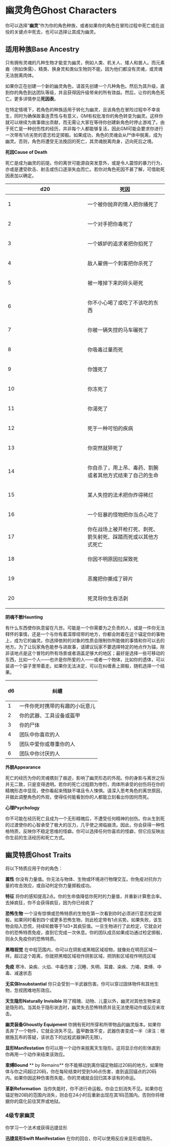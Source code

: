 # 幽灵角色Ghost Characters 

你可以选择“**幽灵**”作为你的角色种族，或者如果你的角色在冒险过程中死亡或在战役的关键点中死去，也可以选择让其成为幽灵。  

## 适用种族Base Ancestry 

只有拥有灵魂的凡种生物才能变为幽灵，例如人类、机关人、矮人和兽人。而元素裔（例如侏儒）、精类、换身灵和类似生物则不能，因为他们都没有灵魂，或灵魂无法脱离肉体。  

如果你正在创建一个新的幽灵角色，请首先创建一个凡种角色。然后为其升级，直到你的角色到达团队等级，并且获得因升级带来的所有效益。然后，让你的角色死亡。更多详情参见**死因表**。  

在特定情境下，若角色的种族适用于转化为幽灵，且该角色在冒险过程中不幸丧生，同时为确保故事连贯性与有意义，GM有权批准你的角色转变为幽灵。这样你就可以继续为故事做出贡献，而无需让大家在等待你创建新角色时停止游戏了。由于死亡是一种创伤性的经历，并非每个人都能够复活，因此GM可能会要求你进行一次带有1点劣势的意志检定掷骰。如果成功，角色的灵魂会从尸体中脱离，成为幽灵。否则，角色将遭受无法挽回的死亡，其灵魂脱离肉身，迈向死后之境。

**死因Cause of Death**  

死亡是成为幽灵的前提。你的离世可能源自突发意外，或是令人震惊的暴力行为，亦或是遭受砍击、射击或伤口逐渐失血而亡。若你对角色死因不甚了解，可借助死因表加以确定。

<table>
<colgroup>
<col style="width: 50%" />
<col style="width: 50%" />
</colgroup>
<thead>
<tr class="header">
<th>d20</th>
<th>死因</th>
</tr>
</thead>
<tbody>
<tr class="odd">
<td>1</td>
<td><p>一个被你抛弃的情人把你捅死了</p></td>
</tr>
<tr class="even">
<td>2</td>
<td><p>一个对手把你毒死了</p></td>
</tr>
<tr class="odd">
<td>3</td>
<td><p>一个嫉妒的追求者把你掐死了</p></td>
</tr>
<tr class="even">
<td>4</td>
<td><p>敌人雇佣一个刺客把你杀死了</p></td>
</tr>
<tr class="odd">
<td>5</td>
<td><p>被一堆掉下来的砖头砸死</p></td>
</tr>
<tr class="even">
<td>6</td>
<td><p>你不小心喝了或吃了不该吃的东西</p></td>
</tr>
<tr class="odd">
<td>7</td>
<td><p>你被一辆失控的马车碾死了</p></td>
</tr>
<tr class="even">
<td>8</td>
<td><p>你吸毒过量而死</p></td>
</tr>
<tr class="odd">
<td>9</td>
<td><p>你饿死了</p></td>
</tr>
<tr class="even">
<td>10</td>
<td><p>你冻死了</p></td>
</tr>
<tr class="odd">
<td>11</td>
<td><p>你渴死了</p></td>
</tr>
<tr class="even">
<td>12</td>
<td><p>死于一种可怕的疾病</p></td>
</tr>
<tr class="odd">
<td>13</td>
<td><p>你突然就猝死了</p></td>
</tr>
<tr class="even">
<td>14</td>
<td><p>你自杀了，用上吊、毒药、割腕或者其他方式结束了自己的生命</p></td>
</tr>
<tr class="odd">
<td>15</td>
<td><p>某人失控的法术把你炸得稀烂</p></td>
</tr>
<tr class="even">
<td>16</td>
<td><p>一个狂暴的怪物把你当点心吃了</p></td>
</tr>
<tr class="odd">
<td>17</td>
<td>你在战场上被开枪打死、刺死、箭矢射死、踩踏而死或以其他方式死亡</td>
</tr>
<tr class="even">
<td>18</td>
<td><p>你因不明原因拉屎致死</p></td>
</tr>
<tr class="odd">
<td>19</td>
<td><p>恶魔把你撕成了碎片</p></td>
</tr>
<tr class="even">
<td>20</td>
<td><p>死灵将你生吞活剥</p></td>
</tr>
</tbody>
</table>

**阴魂不散Haunting**

有什么东西使你执意留在凡世。可能是一个你需要为之负责的人，或是一件你无法释怀的事情，还是一个与你有着深厚纽带的地方，你都会附着在这个锚定你的事物上，成为它的幽灵。你选择依附的对象的性质会限制你所能做的事情和你可以去的地方。为了让玩家角色能参与进故事，请建议玩家不要选择特定的地点作为锚，除非该地点是这个冒险的所有场景或者涵盖足够大的地区；最好是选择一些可移动的东西，比如一个人——也许是你所爱的人——或者一个物体，比如你的遗体，可以装进一个袋子里带着走。如果你无法决定，可以在纠缠表上掷骰，随机选择一个结果。

<table>
<thead>
<tr class="header">
<th>d6</th>
<th><p>纠缠</p></th>
</tr>
</thead>
<tbody>
<tr class="odd">
<td>1</td>
<td>一件你死时携带的有趣的小玩意儿</td>
</tr>
<tr class="even">
<td>2</td>
<td>你的武器、工具设备或盔甲</td>
</tr>
<tr class="odd">
<td>3</td>
<td>你的尸体</td>
</tr>
<tr class="even">
<td>4</td>
<td>团队中你喜欢的人</td>
</tr>
<tr class="odd">
<td>5</td>
<td>团队中爱你或尊重你的人</td>
</tr>
<tr class="even">
<td>6</td>
<td>团队中你讨厌的人</td>
</tr>
</tbody>
</table>

**外貌Appearance**

死亡的经历为你的灵魂镌刻了痕迹，影响了幽灵形态的外观。你的身影与离世之际并无二致，只是变得透明。若你的死亡过程颇为惨烈，肉体所承受的创伤将在你的精魄形态中显现，使你看起来残缺不堪且令人悚惧。请深入思考角色的离世原因，并据此调整角色的外观，使得任何能看到你的人都能立刻看出你因何而死。  

**心理Psychology**

你不可能在经历死亡且成为一个无形精魄后，不遭受任何精神的创伤。你从生到死的过渡使你的心智承受了极大的压力，几乎使之濒临崩溃。因此，你会获得一种性格特质，反映你不稳定思维的怪癖。你可以选择任何你喜欢的怪癖，但它应反映出你生前的生活经历和死亡方式。

## 幽灵特质Ghost Traits

将以下特质应用于你的角色：  

**属性**
你没有力量值。你无法与物体、生物或环境进行物理交互。你免疫对抗你力量的攻击效应，或自动判定你力量掷骰成功。  

**特征**
将你的感知提高2点。你的生命值降低你死时的力量值，并重新计算愈合率。去掉疯狂，你不会获得疯狂，因为你已经疯了  

**恐怖生物**
一个没有惊惧或恐怖特质的生物在第一次看到你时必须进行意志检定掷骰。如果同时看到四个或更多恐怖生物，则此检定带有1点劣势。如果失败，该生物会陷入恐慌，持续轮数等于1d3+其疯狂值。一旦生物进行了此检定，它就会对你的恐怖特质免疫，直到它完成一次休息。你的团队成员如果成功通过检定掷骰，则永久免疫你的恐怖特质。  

**黑暗视觉**
在中程范围内，你可以在阴影或黑暗区域视物，就像处在明亮区域一样。超过这个距离，你就把黑暗区域视作阴影区域，把阴影区域视作明亮区域  

**免疫**
寒冷、染疾、火焰、中毒伤害；沉睡、失明、耳聋、染疾、力竭、束缚、中毒、减速状态  

**无实体Insubstantial**
你只会受到一半武器伤害。你可以穿过固体物件和其他生物，忽视困难地形效应。  

**天生隐形Naturally
Invisible** 除了精魄、动物、儿童以外，幽灵对其他生物来说是隐形的。当其处于隐形状态时，幽灵失去恐怖特质并且无法使用动作或反应来攻击。  

**幽灵装备Ghoustly
Equipment** 你拥有死时所穿和所带物品的幽灵版本。如果你丢弃了一个物件，它就会消失不见。盔甲数值不变，武器伤害变成一半（译注：根据施瓦布的答疑，该状态下的远程武器弹药无限）。  

**显形Manifestation**
你可以用一个动作来脱离天生隐形。这将显示你的形体直到你再用一个动作来结束该效应。  

**束缚Bound** ** by
Remains** 你不能移动到离你锚定物超过20码的地方。如果物体与你之间超过20码，你在每轮结束时受到1d6点伤害，直到返回锚点的20码内。如果你因这种伤害而失能，你的灵魂就会回归其本该有的命运。  

**革新Reformation** 
当你失能时，你不进行命运骰。你会立刻消失不见。如果你在锚定物20码的范围内消失，则会在24小时后重新出现在其1码范围内。否则你将根据你的腐化前往冥界或地狱。  

### 4级专家幽灵 

你学习一个法术或获得迅捷显形  

**迅捷显形Swift Manifestation** 在你的回合，你可以使用反应来显形或隐形。
